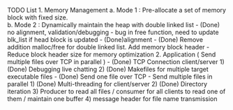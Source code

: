  TODO List
	1. Memory Management
		a. Mode 1 : Pre-allocate a set of memory block with fixed size.  
		b. Mode 2 : Dynamically maintain the heap with double linked list
			- (Done) no alignment, validation/debugging
				- bug in free function, need to update blk_list if head block is updated
			- (Done)alignment
			- (Done) Remove addition malloc/free for double linked list. Add memory block header
			- Reduce block header size for memory optimization
	2. Application ( Send multiple files over TCP in parallel )
			- (Done) TCP Connection client/server
				1) (Done) Debugging live chatting
				2) (Done) Makefiles for multiple target executable files
			- (Done) Send one file over TCP
			- Send multiple files in parallel
				1) (Done) Multi-threading for client/server
				2) (Done) Directory iteration
				3) Producer to read all files / consumer for all clients to read one of them / maintain one buffer
				4) message header for file name transmission
